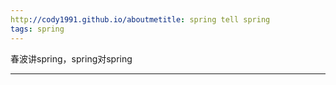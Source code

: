 ```yaml
---
http://cody1991.github.io/aboutmetitle: spring tell spring
tags: spring
---
```


春波讲spring，spring对spring

<!--more-->

---

